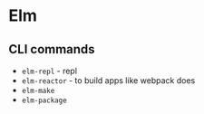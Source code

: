 # Elm


## CLI commands

* `elm-repl` - repl
* `elm-reactor` - to build apps like webpack does
* `elm-make`
* `elm-package`


